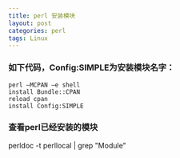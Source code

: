 ```yaml
---
title: perl 安装模块
layout: post
categories: perl
tags: Linux
---
```

### 如下代码，Config:SIMPLE为安装模块名字：

    perl –MCPAN –e shell  
    install Bundle::CPAN  
    reload cpan  
    install Config:SIMPLE
### 查看perl已经安装的模块

perldoc -t perllocal | grep "Module"
